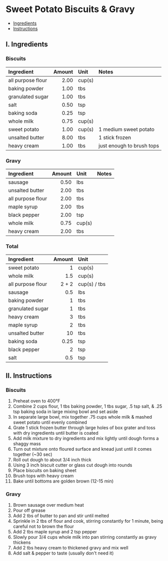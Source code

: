 Sweet Potato Biscuits & Gravy
=============================

-   [Ingredients](#i-ingredients)
-   [Instructions](#ii-instructions)

I. Ingredients
--------------

### Biscuits

<table>
<thead>
<tr class="header">
<th align="left">Ingredient</th>
<th align="right">Amount</th>
<th align="left">Unit</th>
<th align="left">Notes</th>
</tr>
</thead>
<tbody>
<tr class="odd">
<td align="left">all purpose flour</td>
<td align="right">2.00</td>
<td align="left">cup(s)</td>
<td align="left"></td>
</tr>
<tr class="even">
<td align="left">baking powder</td>
<td align="right">1.00</td>
<td align="left">tbs</td>
<td align="left"></td>
</tr>
<tr class="odd">
<td align="left">granulated sugar</td>
<td align="right">1.00</td>
<td align="left">tbs</td>
<td align="left"></td>
</tr>
<tr class="even">
<td align="left">salt</td>
<td align="right">0.50</td>
<td align="left">tsp</td>
<td align="left"></td>
</tr>
<tr class="odd">
<td align="left">baking soda</td>
<td align="right">0.25</td>
<td align="left">tsp</td>
<td align="left"></td>
</tr>
<tr class="even">
<td align="left">whole milk</td>
<td align="right">0.75</td>
<td align="left">cup(s)</td>
<td align="left"></td>
</tr>
<tr class="odd">
<td align="left">sweet potato</td>
<td align="right">1.00</td>
<td align="left">cup(s)</td>
<td align="left">1 medium sweet potato</td>
</tr>
<tr class="even">
<td align="left">unsalted butter</td>
<td align="right">8.00</td>
<td align="left">tbs</td>
<td align="left">1 stick frozen</td>
</tr>
<tr class="odd">
<td align="left">heavy cream</td>
<td align="right">1.00</td>
<td align="left">tbs</td>
<td align="left">just enough to brush tops</td>
</tr>
</tbody>
</table>

### Gravy

<table>
<thead>
<tr class="header">
<th align="left">Ingredient</th>
<th align="right">Amount</th>
<th align="left">Unit</th>
<th align="left">Notes</th>
</tr>
</thead>
<tbody>
<tr class="odd">
<td align="left">sausage</td>
<td align="right">0.50</td>
<td align="left">lbs</td>
<td align="left"></td>
</tr>
<tr class="even">
<td align="left">unsalted butter</td>
<td align="right">2.00</td>
<td align="left">tbs</td>
<td align="left"></td>
</tr>
<tr class="odd">
<td align="left">all purpose flour</td>
<td align="right">2.00</td>
<td align="left">tbs</td>
<td align="left"></td>
</tr>
<tr class="even">
<td align="left">maple syrup</td>
<td align="right">2.00</td>
<td align="left">tbs</td>
<td align="left"></td>
</tr>
<tr class="odd">
<td align="left">black pepper</td>
<td align="right">2.00</td>
<td align="left">tsp</td>
<td align="left"></td>
</tr>
<tr class="even">
<td align="left">whole milk</td>
<td align="right">0.75</td>
<td align="left">cup(s)</td>
<td align="left"></td>
</tr>
<tr class="odd">
<td align="left">heavy cream</td>
<td align="right">2.00</td>
<td align="left">tbs</td>
<td align="left"></td>
</tr>
</tbody>
</table>

### Total

<table>
<thead>
<tr class="header">
<th align="left">Ingredient</th>
<th align="right">Amount</th>
<th align="left">Unit</th>
</tr>
</thead>
<tbody>
<tr class="odd">
<td align="left">sweet potato</td>
<td align="right">1</td>
<td align="left">cup(s)</td>
</tr>
<tr class="even">
<td align="left">whole milk</td>
<td align="right">1.5</td>
<td align="left">cup(s)</td>
</tr>
<tr class="odd">
<td align="left">all purpose flour</td>
<td align="right">2 + 2</td>
<td align="left">cup(s) / tbs</td>
</tr>
<tr class="even">
<td align="left">sausage</td>
<td align="right">0.5</td>
<td align="left">lbs</td>
</tr>
<tr class="odd">
<td align="left">baking powder</td>
<td align="right">1</td>
<td align="left">tbs</td>
</tr>
<tr class="even">
<td align="left">granulated sugar</td>
<td align="right">1</td>
<td align="left">tbs</td>
</tr>
<tr class="odd">
<td align="left">heavy cream</td>
<td align="right">3</td>
<td align="left">tbs</td>
</tr>
<tr class="even">
<td align="left">maple syrup</td>
<td align="right">2</td>
<td align="left">tbs</td>
</tr>
<tr class="odd">
<td align="left">unsalted butter</td>
<td align="right">10</td>
<td align="left">tbs</td>
</tr>
<tr class="even">
<td align="left">baking soda</td>
<td align="right">0.25</td>
<td align="left">tsp</td>
</tr>
<tr class="odd">
<td align="left">black pepper</td>
<td align="right">2</td>
<td align="left">tsp</td>
</tr>
<tr class="even">
<td align="left">salt</td>
<td align="right">0.5</td>
<td align="left">tsp</td>
</tr>
</tbody>
</table>

II. Instructions
----------------

### Biscuits

1.  Preheat oven to 400°F
2.  Combine 2 cups flour, 1 tbs baking powder, 1 tbs sugar, .5 tsp salt,
    & .25 tsp baking soda in large mixing bowl and set aside
3.  In separate large bowl, mix together .75 cups whole milk & mashed
    sweet potato until evenly combined
4.  Grate 1 stick frozen butter through large holes of box grater and
    toss with dry ingredients until butter is coated
5.  Add milk mixture to dry ingredients and mix lightly until dough
    forms a shaggy mass
6.  Turn out mixture onto floured surface and knead just until it comes
    together (~30 sec)
7.  Roll out dough to about 3/4 inch thick
8.  Using 3 inch biscuit cutter or glass cut dough into rounds
9.  Place biscuits on baking sheet
10. Brush tops with heavy cream
11. Bake until bottoms are golden brown (12-15 min)

### Gravy

1.  Brown sausage over medium heat
2.  Pour off grease
3.  Add 2 tbs of butter to pan and stir until melted
4.  Sprinkle in 2 tbs of flour and cook, stirring constantly for 1
    minute, being careful not to brown the flour
5.  Add 2 tbs maple syrup and 2 tsp pepper
6.  Slowly pour 3/4 cups whole milk into pan stirring constantly as
    gravy thickens
7.  Add 2 tbs heavy cream to thickened gravy and mix well
8.  Add salt & pepper to taste (usually don't need it)
